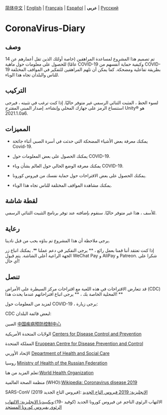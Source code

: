 [简体中文](https://github.com/Hefei-No-1-Game-Club/COVID19InfoGame/blob/master/README_CN.md) | [English](https://github.com/Hefei-No-1-Game-Club/COVID19InfoGame/blob/master/README.md) | [Français](https://github.com/Hefei-No-1-Game-Club/COVID19InfoGame/blob/master/README_FR.md) | [Español](https://github.com/Hefei-No-1-Game-Club/COVID19InfoGame/blob/master/README_ES.md) | **عربى**
 | [Русский](https://github.com/Hefei-No-1-Game-Club/COVID19InfoGame/blob/master/README_RU.md)

# CoronaVirus-Diary

## وصف

تم تصميم هذا المشروع لمساعدة المراهقين (خاصة أولئك الذين تقل أعمارهم عن 14 عامًا) للحصول على معلومات حول ماهية COVID-19 وكيفية حماية أنفسهم من COVID-19 بطريقة تفاعلية ومضحكة. كما يمكن أن تلهم المراهقين للتفكير في المواقف المختلفة للناس والبلدان تجاه هذا الوباء.

## التركيب

لسوء الحظ ، المثبت الثنائي الرسمي غير متوفر حاليًا. إذا كنت ترغب في تثبيته ، فيرجى استنساخ الرمز على جهازك المحلي وإنشاءه. إصدار المبنى المقترح Unity®️ هو 2021.1.0a6.

## المميزات

- يمكنك معرفة بعض الأشياء المضحكة التي حدثت في أسرة الصبي أثناء جائحة Covid-19.

- يمكنك الحصول على بعض المعلومات حول COVID-19.

- يمكنك معرفة الوضع الحالي حول العالم بشأن وباء COVID-19.

- يمكنك الحصول على بعض الاقتراحات حول حماية نفسك من فيروس كورونا.

- يمكنك مشاهدة المواقف المختلفة للناس تجاه هذا الوباء.

## لقطة شاشة

للأسف ، هذا غير متوفر حاليًا. سنقوم بإضافته عند توفر برنامج التثبيت الثنائي الرسمي.

## رعاية

يرجى ملاحظة أن هذا المشروع تم بناؤه بحب من قبل نادينا.

إذا كنت تعتقد أننا قمنا بعمل رائع ، ** يرجى التفكير في دعم عملنا **. يمكنك اتباع زر الجهة الراعية أعلى الشاشة. يتم قبول WeChat Pay و AliPay و Patreon. شكرا على أي حال!

## تنصل

قد تتعارض الاقتراحات في هذه اللعبة مع اقتراحات مركز السيطرة على الأمراض (CDC) المحلية الخاصة بك ، ** يرجى اتباع اقتراحاتهم عندما يحدث هذا! **

لمزيد من المعلومات حول COVID-19 ، يرجى زيارة:

CDC لبعض قائمة البلدان:

الصين [中国疾病预防控制中心](http://www.chinacdc.cn/)

الولايات المتحدة الأمريكية  [Centers for Disease Control and Prevention](https://www.cdc.gov/)

المملكة المتحدة [Eruopean Centre for Disease Prevention and Control](https://www.ecdc.europa.eu/)

الإتحاد الأوربي [Department of Health and Social Care](https://www.gov.uk/government/organisations/department-of-health-and-social-care)

روسيا [Ministry of Health of the Russian Federation](https://minzdrav.gov.ru/)

تعلم المزيد من هنا:[World Health Organization](https://www.who.int/)

منظمة الصحة العالمية (WHO):[Wikipedia: Coronavirus disease 2019](https://ar.wikipedia.org/wiki/%D8%AC%D8%A7%D8%A6%D8%AD%D8%A9_%D9%81%D9%8A%D8%B1%D9%88%D8%B3_%D9%83%D9%88%D8%B1%D9%88%D9%86%D8%A7_2019%E2%80%9320)

SARS-ConV (2019 فيروس التاج الجديد): [ الإنجليزية: 2019 فيروس التاج الجديد](https://ary.wikipedia.org/wiki/%D9%83%D9%88%DA%A4%D9%8A%D8%AF-19)

الالتهاب الرئوي الناجم عن فيروس كورونا الجديد (كوفيد -19):[ويكيبيديا الإنجليزية: الالتهاب الرئوي بفيروس كورونا المستجد](https://ar.wikipedia.org/wiki/%D9%85%D9%86%D8%A7%D8%B7%D9%82_%D8%A7%D9%86%D8%AA%D8%B4%D8%A7%D8%B1_%D9%81%D9%8A%D8%B1%D9%88%D8%B3_%D9%83%D9%88%D8%B1%D9%88%D9%86%D8%A7_%D8%AD%D8%B3%D8%A8_%D8%A7%D9%84%D8%AF%D9%88%D9%84%D8%A9_%D9%88%D8%A7%D9%84%D9%85%D9%86%D8%B7%D9%82%D8%A9_2019%E2%80%9320)